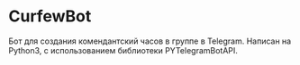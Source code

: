 # CurfewBot
Бот для создания комендантский часов в группе в Telegram. Написан на Python3, с использованием библиотеки PYTelegramBotAPI.
